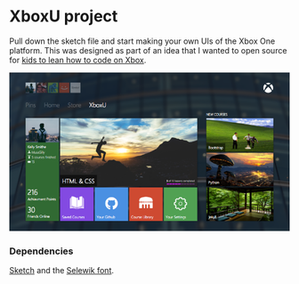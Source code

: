 # XboxU project
Pull down the sketch file and start making your own UIs of the Xbox One platform. This was designed as part of an idea that I wanted to open source for [kids to lean how to code on Xbox](https://medium.com/product-design-adventures/using-xbox-to-teach-kids-how-to-code-61d666ffa941).

![Preview image](https://github.com/jmaple4/shared-resources/blob/master/XboxU/preview.png)

### Dependencies

[Sketch](http://bohemiancoding.com/sketch/) and the [Selewik font](https://github.com/winjs/winstrap/tree/master/src/fonts).

